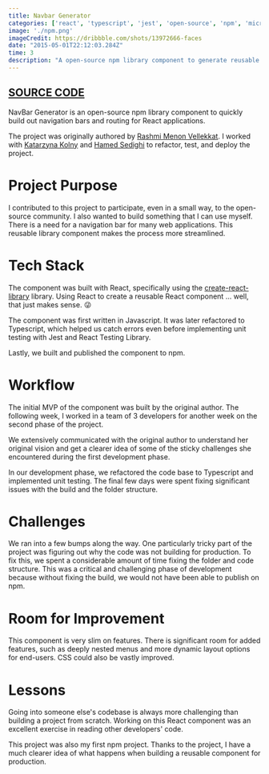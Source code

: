 ```yaml
---
title: Navbar Generator
categories: ['react', 'typescript', 'jest', 'open-source', 'npm', 'microbundle', 'react-testing-library']
image: './npm.png'
imageCredit: https://dribbble.com/shots/13972666-faces
date: "2015-05-01T22:12:03.284Z"
time: 3
description: "A open-source npm library component to generate reusable navigation bars for React UIs."
---
```

## [SOURCE CODE](https://github.com/kasia-js/navigation-bar-component-for-react)

NavBar Generator is an open-source npm library component to quickly build out navigation bars and routing for React applications.

The project was originally authored by [Rashmi Menon Vellekkat](https://github.com/RashmiBalaji). I worked with [Katarzyna Kolny](https://github.com/kasia-js) and [Hamed Sedighi](https://github.com/herol3oy) to refactor, test, and deploy the project.

# Project Purpose

I contributed to this project to participate, even in a small way, to the open-source community. I also wanted to build something that I can use myself. There is a need for a navigation bar for many web applications. This reusable library component makes the process more streamlined.

# Tech Stack

The component was built with React, specifically using the [create-react-library](https://www.npmjs.com/package/create-react-library) library. Using React to create a reusable React component ... well, that just makes sense. 😜

The component was first written in Javascript. It was later refactored to Typescript, which helped us catch errors even before implementing unit testing with Jest and React Testing Library.

Lastly, we built and published the component to npm.

# Workflow

The initial MVP of the component was built by the original author. The following week, I worked in a team of 3 developers for another week on the second phase of the project.

We extensively communicated with the original author to understand her original vision and get a clearer idea of some of the sticky challenges she encountered during the first development phase.

In our development phase, we refactored the code base to Typescript and implemented unit testing. The final few days were spent fixing significant issues with the build and the folder structure.

# Challenges

We ran into a few bumps along the way. One particularly tricky part of the project was figuring out why the code was not building for production. To fix this, we spent a considerable amount of time fixing the folder and code structure. This was a critical and challenging phase of development because without fixing the build, we would not have been able to publish on npm.

# Room for Improvement

This component is very slim on features. There is significant room for added features, such as deeply nested menus and more dynamic layout options for end-users. CSS could also be vastly improved.

# Lessons

Going into someone else's codebase is always more challenging than building a project from scratch. Working on this React component was an excellent exercise in reading other developers' code.

This project was also my first npm project. Thanks to the project, I have a much clearer idea of what happens when building a reusable component for production.